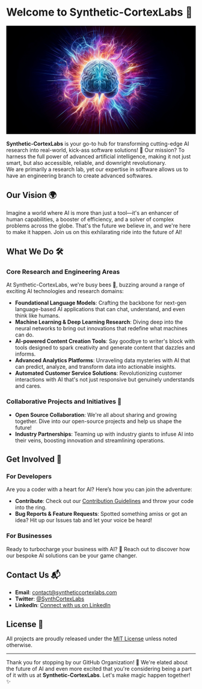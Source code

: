 # Welcome to Synthetic-CortexLabs 🚀

![Synthetic-CortexLabs Logo](https://github.com/Synthetic-CortexLabs/.github/blob/main/plasma_brain.jpg)

**Synthetic-CortexLabs** is your go-to hub for transforming cutting-edge AI research into real-world, kick-ass software solutions! 🌟 Our mission? To harness the full power of advanced artificial intelligence, making it not just smart, but also accessible, reliable, and downright revolutionary. \
We are primarily a research lab, yet our expertise in software allows us to have an engineering branch to create advanced softwares.

## Our Vision 🌍

Imagine a world where AI is more than just a tool—it's an enhancer of human capabilities, a booster of efficiency, and a solver of complex problems across the globe. That's the future we believe in, and we're here to make it happen. Join us on this exhilarating ride into the future of AI!

## What We Do 🛠

### Core Research and Engineering Areas

At Synthetic-CortexLabs, we're busy bees 🐝, buzzing around a range of exciting AI technologies and research domains:

- **Foundational Language Models**: Crafting the backbone for next-gen language-based AI applications that can chat, understand, and even think like humans.
- **Machine Learning & Deep Learning Research**: Diving deep into the neural networks to bring out innovations that redefine what machines can do.
- **AI-powered Content Creation Tools**: Say goodbye to writer's block with tools designed to spark creativity and generate content that dazzles and informs.
- **Advanced Analytics Platforms**: Unraveling data mysteries with AI that can predict, analyze, and transform data into actionable insights.
- **Automated Customer Service Solutions**: Revolutionizing customer interactions with AI that's not just responsive but genuinely understands and cares.

### Collaborative Projects and Initiatives 🤝

- **Open Source Collaboration**: We're all about sharing and growing together. Dive into our open-source projects and help us shape the future!
- **Industry Partnerships**: Teaming up with industry giants to infuse AI into their veins, boosting innovation and streamlining operations.

## Get Involved 👐

### For Developers

Are you a coder with a heart for AI? Here’s how you can join the adventure:
- **Contribute**: Check out our [Contribution Guidelines](https://github.com/Synthetic-CortexLabs/contribution-guidelines) and throw your code into the ring.
- **Bug Reports & Feature Requests**: Spotted something amiss or got an idea? Hit up our Issues tab and let your voice be heard!

### For Businesses

Ready to turbocharge your business with AI? 🚀 Reach out to discover how our bespoke AI solutions can be your game changer.

## Contact Us 📬

- **Email**: [contact@syntheticcortexlabs.com](mailto:contact@syntheticcortexlabs.com)
- **Twitter**: [@SynthCortexLabs](https://twitter.com/SynthCortexLabs)
- **LinkedIn**: [Connect with us on LinkedIn](https://linkedin.com/company/synthetic-cortexlabs)

## License 📜

All projects are proudly released under the [MIT License](https://opensource.org/licenses/MIT) unless noted otherwise.

---

Thank you for stopping by our GitHub Organization! 🌟 We're elated about the future of AI and even more excited that you're considering being a part of it with us at **Synthetic-CortexLabs**. Let's make magic happen together! ✨
